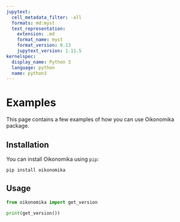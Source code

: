 ```yaml
---
jupytext:
  cell_metadata_filter: -all
  formats: md:myst
  text_representation:
    extension: .md
    format_name: myst
    format_version: 0.13
    jupytext_version: 1.11.5
kernelspec:
  display_name: Python 3
  language: python
  name: python3
---
```


# Examples

This page contains a few examples of how you can use Oikonomika package.

## Installation

You can install Oikonomika using `pip`:

```{code-cell}
pip install oikonomika
```

## Usage

```python
from oikonomika import get_version

print(get_version())
```
